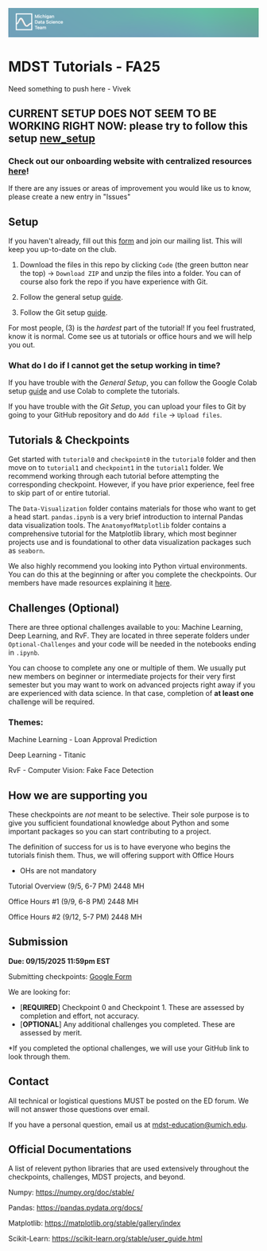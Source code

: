 ![header](https://github.com/MichiganDataScienceTeam/MDST-Tutorials/blob/main/asset/header.png?raw=true)

# MDST Tutorials - FA25

Need something to push here - Vivek

## CURRENT SETUP DOES NOT SEEM TO BE WORKING RIGHT NOW: please try to follow this setup [new_setup](https://docs.google.com/document/d/1XvD_PHtKWsCrNZ8PWdgrxzh0Yc4L6J7cnEEWAqhS7jw/edit?tab=t.0)

### Check out our onboarding website with centralized resources [here](https://mdst-club.notion.site/MDST-Onboarding-3d1b3591dd224115a548325a7d66a723)!

If there are any issues or areas of improvement you would like us to know, please create a new entry in "Issues" 

## Setup

If you haven't already, fill out this [form](https://docs.google.com/forms/d/e/1FAIpQLScWowsKmEHkGCFQl-IM36JCPknYVdHxKoKFn_ClubupgdaYSg/viewform?usp=header) and join our mailing list. This will keep you up-to-date on the club.

1. Download the files in this repo by clicking `Code` (the green button near the top) -> `Download ZIP` and unzip the files into a folder. You can of course also fork the repo if you have experience with Git.

2. Follow the general setup [guide](https://mdst-club.notion.site/General-Setup-Guide-f801e1c932e440ab8387330b41fcbe77).

3. Follow the Git setup [guide](https://www.notion.so/mdst-club/Git-Setup-Guide-fa635f302a74491fb018892cd1da4697).

For most people, (3) is the _hardest_ part of the tutorial! If you feel frustrated, know it is normal. Come see us at tutorials or office hours and we will help you out.

### What do I do if I cannot get the setup working in time?

If you have trouble with the _General Setup_, you can follow the Google Colab setup [guide](https://docs.google.com/document/d/14ely7Xi_r1AFLAsMrKuHHcwqgAMnWV4QrbnK_uTJzYc/edit?usp=sharing) and use Colab to complete the tutorials.

If you have trouble with the _Git Setup_, you can upload your files to Git by going to your GitHub repository and do `Add file` -> `Upload files`.

## Tutorials & Checkpoints

Get started with `tutorial0` and `checkpoint0` in the `tutorial0` folder and then move on to `tutorial1` and `checkpoint1` in the `tutorial1` folder. We recommend working through each tutorial before attempting the corresponding checkpoint. However, if you have prior experience, feel free to skip part of or entire tutorial.

The `Data-Visualization` folder contains materials for those who want to get a head start. `pandas.ipynb` is a very brief introduction to internal Pandas data visualization tools. The `AnatomyofMatplotlib` folder contains a comprehensive tutorial for the Matplotlib library, which most beginner projects use and is foundational to other data visualization packages such as `seaborn`.

We also highly recommend you looking into Python virtual environments. You can do this at the beginning or after you complete the checkpoints. Our members have made resources explaining it [here](https://www.notion.so/mdst-club/Python-Virtual-Environment-2afafcef293f4f6ca03cec867a51fe4f).

## Challenges (Optional)

There are three optional challenges available to you: Machine Learning, Deep Learning, and RvF. They are located in three seperate folders under `Optional-Challenges` and your code will be needed in the notebooks ending in `.ipynb`.

You can choose to complete any one or multiple of them. We usually put new members on beginner or intermediate projects for their very first semester but you may want to work on advanced projects right away if you are experienced with data science. In that case, completion of **at least one** challenge will be required.

### Themes:

Machine Learning - Loan Approval Prediction

Deep Learning - Titanic

RvF - Computer Vision: Fake Face Detection

## How we are supporting you

These checkpoints are _not_ meant to be selective. Their sole purpose is to give you sufficient foundational knowledge about Python and some important packages so you can start contributing to a project.

The definition of success for us is to have everyone who begins the tutorials finish them. Thus, we will offering support with Office Hours 

* OHs are not mandatory

Tutorial Overview (9/5, 6-7 PM)
2448 MH

Office Hours #1 (9/9, 6-8 PM) 
2448 MH 

Office Hours #2 (9/12, 5-7 PM) 
2448 MH 


## Submission

**Due: 09/15/2025 11:59pm EST**

Submitting checkpoints: [Google Form](https://docs.google.com/forms/d/e/1FAIpQLSfalQJnQ9-05xu0drsPsn7aKMYD9Xe9caCjRj87S1HCsH69EQ/viewform?usp=header)

We are looking for:

-   [**REQUIRED**] Checkpoint 0 and Checkpoint 1. These are assessed by completion and effort, not accuracy.
-   [**OPTIONAL**] Any additional challenges you completed. These are assessed by merit.

*If you completed the optional challenges, we will use your GitHub link to look through them. 

## Contact

All technical or logistical questions MUST be posted on the ED forum. We will not answer those questions over email.

If you have a personal question, email us at mdst-education@umich.edu.


## Official Documentations

A list of relevent python libraries that are used extensively throughout the checkpoints, challenges, MDST projects, and beyond.

Numpy: https://numpy.org/doc/stable/

Pandas: https://pandas.pydata.org/docs/

Matplotlib: https://matplotlib.org/stable/gallery/index

Scikit-Learn: https://scikit-learn.org/stable/user_guide.html
